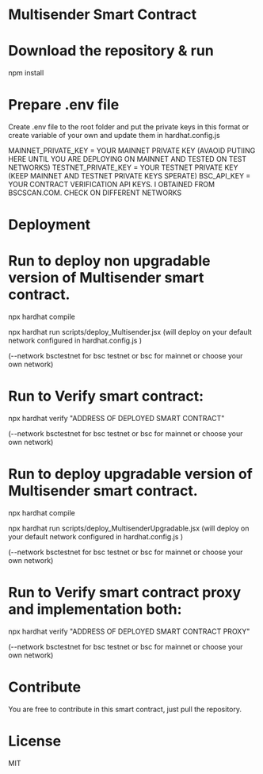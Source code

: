 # Multisender Smart Contract

# Download the repository & run

npm install

# Prepare .env file

Create .env file to the root folder and put the private keys in this format or create variable of your own and update them in hardhat.config.js

MAINNET_PRIVATE_KEY = YOUR MAINNET PRIVATE KEY (AVAOID PUTIING HERE UNTIL YOU ARE DEPLOYING ON MAINNET AND TESTED ON TEST NETWORKS)
TESTNET_PRIVATE_KEY = YOUR TESTNET PRIVATE KEY (KEEP MAINNET AND TESTNET PRIVATE KEYS SPERATE)
BSC_API_KEY = YOUR CONTRACT VERIFICATION API KEYS. I OBTAINED FROM BSCSCAN.COM. CHECK ON DIFFERENT NETWORKS

# Deployment

# Run to deploy non upgradable version of Multisender smart contract.


npx hardhat compile

npx hardhat run scripts/deploy_Multisender.jsx (will deploy on your default network configured in hardhat.config.js )


(--network bsctestnet for bsc testnet or bsc for mainnet or choose your own network)

# Run to Verify smart contract:

npx hardhat verify "ADDRESS OF DEPLOYED SMART CONTRACT"

(--network bsctestnet for bsc testnet or bsc for mainnet or choose your own network)


# Run to deploy upgradable version of Multisender smart contract.

npx hardhat compile

npx hardhat run scripts/deploy_MultisenderUpgradable.jsx (will deploy on your default network configured in hardhat.config.js )

(--network bsctestnet for bsc testnet or bsc for mainnet or choose your own network)

# Run to Verify smart contract proxy and implementation both:

npx hardhat verify "ADDRESS OF DEPLOYED SMART CONTRACT PROXY"

(--network bsctestnet for bsc testnet or bsc for mainnet or choose your own network)


# Contribute

You are free to contribute in this smart contract, just pull the repository.

# License
MIT
